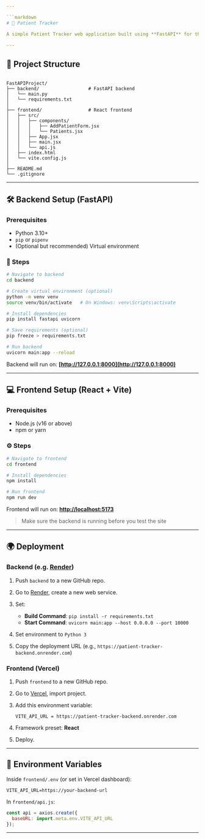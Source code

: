 ```yaml
---

```markdown
# 🏥 Patient Tracker

A simple Patient Tracker web application built using **FastAPI** for the backend and **React (Vite)** for the frontend. You can add patients with name, age, and condition, and view them in a list.

---
```


## 📂 Project Structure

```

FastAPIProject/
├── backend/                  # FastAPI backend
│   └── main.py
│   └── requirements.txt
│
├── frontend/                 # React frontend
│   ├── src/
│   │   ├── components/
│   │   │   ├── AddPatientForm.jsx
│   │   │   └── Patients.jsx
│   │   ├── App.jsx
│   │   ├── main.jsx
│   │   └── api.js
│   ├── index.html
│   └── vite.config.js
│
├── README.md
└── .gitignore

````

---

## 🛠️ Backend Setup (FastAPI)

### Prerequisites
- Python 3.10+
- `pip` or `pipenv`
- (Optional but recommended) Virtual environment

### 🔧 Steps

```bash
# Navigate to backend
cd backend

# Create virtual environment (optional)
python -m venv venv
source venv/bin/activate   # On Windows: venv\Scripts\activate

# Install dependencies
pip install fastapi uvicorn

# Save requirements (optional)
pip freeze > requirements.txt

# Run backend
uvicorn main:app --reload
````

Backend will run on: **[http://127.0.0.1:8000](http://127.0.0.1:8000)**

---

## 💻 Frontend Setup (React + Vite)

### Prerequisites

* Node.js (v16 or above)
* npm or yarn

### ⚙️ Steps

```bash
# Navigate to frontend
cd frontend

# Install dependencies
npm install

# Run frontend
npm run dev
```

Frontend will run on: **[http://localhost:5173](http://localhost:5173)**

> Make sure the backend is running before you test the site

---

## 🌍 Deployment

### Backend (e.g. [Render](https://render.com))

1. Push `backend` to a new GitHub repo.
2. Go to [Render](https://render.com), create a new web service.
3. Set:

   * **Build Command**: `pip install -r requirements.txt`
   * **Start Command**: `uvicorn main:app --host 0.0.0.0 --port 10000`
4. Set environment to `Python 3`
5. Copy the deployment URL (e.g., `https://patient-tracker-backend.onrender.com`)

### Frontend (Vercel)

1. Push `frontend` to a new GitHub repo.
2. Go to [Vercel](https://vercel.com), import project.
3. Add this environment variable:

   ```
   VITE_API_URL = https://patient-tracker-backend.onrender.com
   ```
4. Framework preset: **React**
5. Deploy.

---

## 🔄 Environment Variables

Inside `frontend/.env` (or set in Vercel dashboard):

```
VITE_API_URL=https://your-backend-url
```

In `frontend/api.js`:

```js
const api = axios.create({
  baseURL: import.meta.env.VITE_API_URL
});
```

---





